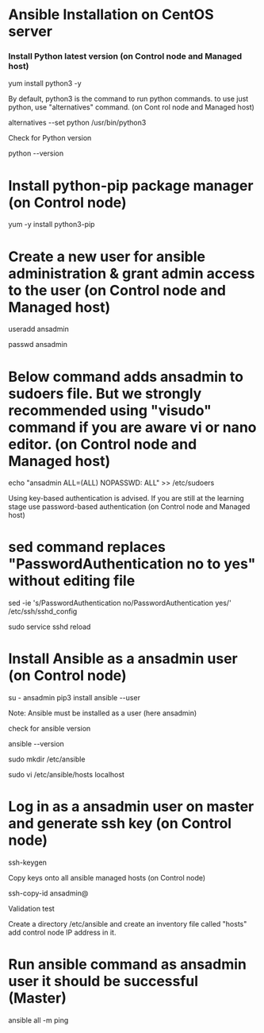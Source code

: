 # Ansible Installation on CentOS server

### Install Python latest version (on Control node and Managed host)

yum install python3 -y

By default, python3 is the command to run python commands. to use just python, use "alternatives" command. (on Cont
rol node and Managed host)

alternatives --set python /usr/bin/python3

Check for Python version

python --version

# Install python-pip package manager (on Control node)

yum -y install python3-pip

# Create a new user for ansible administration & grant admin access to the user (on Control node and Managed host)

useradd ansadmin

passwd ansadmin

# Below command adds ansadmin to sudoers file. But we strongly recommended using "visudo" command if you are aware vi or nano editor. (on Control node and Managed host)

echo "ansadmin ALL=(ALL) NOPASSWD: ALL" >> /etc/sudoers

Using key-based authentication is advised. If you are still at the learning stage use password-based authentication
 (on Control node and Managed host)
 
# sed command replaces "PasswordAuthentication no to yes" without editing file 

 sed -ie 's/PasswordAuthentication no/PasswordAuthentication yes/' /etc/ssh/sshd_config
 
 sudo service sshd reload
 
# Install Ansible as a ansadmin user (on Control node)

su - ansadmin
pip3 install ansible --user

Note: Ansible must be installed as a user (here ansadmin)

check for ansible version

ansible --version

sudo mkdir /etc/ansible

sudo vi /etc/ansible/hosts
localhost

# Log in as a ansadmin user on master and generate ssh key (on Control node)
ssh-keygen

Copy keys onto all ansible managed hosts (on Control node)

ssh-copy-id ansadmin@<target-server>
  
Validation test

Create a directory /etc/ansible and create an inventory file called "hosts" add control node IP address in it.

# Run ansible command as ansadmin user it should be successful (Master)

ansible all -m ping
